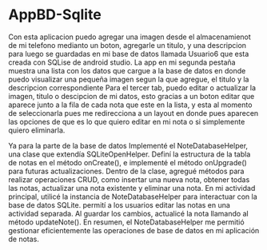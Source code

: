# AppBD-Sqlite
Con esta aplicacion puedo agregar una imagen desde el almacenamienot de mi telefono medianto un boton, agregarle un titulo, y una descripcion para luego se guardadas en mi base de datos llamada Usuario6 que 
esta creada con SQLise de android studio.
La app en mi segunda pestaña muestra una lista con los datos que cargue a la base de datos en donde puedo visualizar una pequeña imagen segun la que agregue, el titulo y la descripcion correspondiente
Para el tercer tab, puedo editar o actualizar la imagen, titulo o descipcion de mi datos, esto gracias a un boton editar que aparece junto a la fila de cada nota que este en la lista, y esta al momento de
seleccionarla pues me redirecciona a un layout en donde pues aparecen las opciones de que es lo que quiero editar en mi nota o si simplemente quiero eliminarla.

Ya para la parte de la base de datos Implementé el NoteDatabaseHelper, una clase que extendía SQLiteOpenHelper. Definí la estructura de la tabla de notas en el método onCreate(), e implementé el método onUpgrade() para futuras actualizaciones. Dentro de la clase, agregué métodos para realizar operaciones CRUD, como insertar una nueva nota, obtener todas las notas, actualizar una nota existente y eliminar una nota. En mi actividad principal, utilicé la instancia de NoteDatabaseHelper para interactuar con la base de datos SQLite. permití a los usuarios editar las notas en una actividad separada. Al guardar los cambios, actualicé la nota llamando al método updateNote(). En resumen, el NoteDatabaseHelper me permitió gestionar eficientemente las operaciones de base de datos en mi aplicación de notas.
